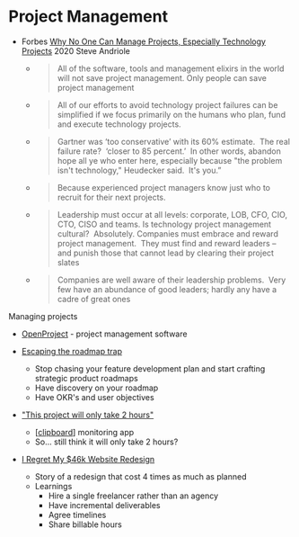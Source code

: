Project Management
==================

* Forbes [Why No One Can Manage Projects, Especially Technology Projects](https://www.forbes.com/sites/steveandriole/2020/12/01/why-no-one-can-manage-projects-especially-technology-projects/) 2020 Steve Andriole
    * > All of the software, tools and management elixirs in the world will not save project management. 
      > Only people can save project management
    * > All of our efforts to avoid technology project failures can be simplified if we focus primarily on the humans who plan, fund and execute technology projects.
    * > Gartner was ‘too conservative’ with its 60% estimate.  The real failure rate?  ‘closer to 85 percent.’  In other words, abandon hope all ye who enter here, especially because "the problem isn't technology," Heudecker said.  It's you.”
    * > Because experienced project managers know just who to recruit for their next projects.
    * > Leadership must occur at all levels: corporate, LOB, CFO, CIO, CTO, CISO and teams. Is technology project management cultural?  Absolutely. Companies must embrace and reward project management.  They must find and reward leaders – and punish those that cannot lead by clearing their project slates
    * > Companies are well aware of their leadership problems.  Very few have an abundance of good leaders; hardly any have a cadre of great ones

Managing projects
* [OpenProject](https://www.openproject.org/) - project management software


* [Escaping the roadmap trap](https://productcrunch.substack.com/p/escaping-the-roadmap-trap)
  * Stop chasing your feature development plan and start crafting strategic product roadmaps
  * Have discovery on your roadmap
  * Have OKR's and user objectives

* ["This project will only take 2 hours"](https://web.eecs.utk.edu/~azh/blog/thisprojectwillonlytake.html)
  * [[clipboard]] monitoring app
  * So... still think it will only take 2 hours?

* [I Regret My $46k Website Redesign](https://mtlynch.io/tinypilot-redesign/)
  * Story of a redesign that cost 4 times as much as planned
  * Learnings
    * Hire a single freelancer rather than an agency
    * Have incremental deliverables
    * Agree timelines
    * Share billable hours

[//begin]: # "Autogenerated link references for markdown compatibility"
[clipboard]: clipboard.md "Clipboard"
[//end]: # "Autogenerated link references"
